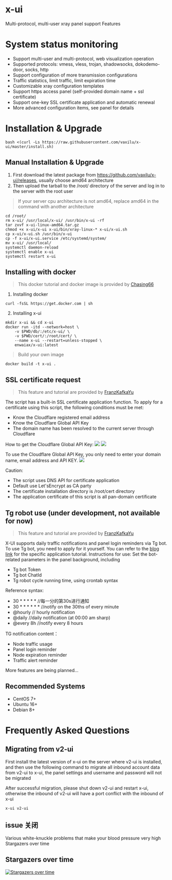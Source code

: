 # x-ui

Multi-protocol, multi-user xray panel support
Features

# System status monitoring
- Support multi-user and multi-protocol, web visualization operation
- Supported protocols: vmess, vless, trojan, shadowsocks, dokodemo-door, socks, http
- Support configuration of more transmission configurations
- Traffic statistics, limit traffic, limit expiration time
- Customizable xray configuration templates
- Support https access panel (self-provided domain name + ssl certificate)
- Support one-key SSL certificate application and automatic renewal
- More advanced configuration items, see panel for details


# Installation & Upgrade

```
bash <(curl -Ls https://raw.githubusercontent.com/vaxilu/x-ui/master/install.sh)
```

## Manual Installation & Upgrade

1. First download the latest package from https://github.com/vaxilu/x-ui/releases, usually choose amd64 architecture
2. Then upload the tarball to the /root/ directory of the server and log in to the server with the root user

> If your server cpu architecture is not amd64, replace amd64 in the command with another architecture

```
cd /root/
rm x-ui/ /usr/local/x-ui/ /usr/bin/x-ui -rf
tar zxvf x-ui-linux-amd64.tar.gz
chmod +x x-ui/x-ui x-ui/bin/xray-linux-* x-ui/x-ui.sh
cp x-ui/x-ui.sh /usr/bin/x-ui
cp -f x-ui/x-ui.service /etc/systemd/system/
mv x-ui/ /usr/local/
systemctl daemon-reload
systemctl enable x-ui
systemctl restart x-ui
```

## Installing with docker

> This docker tutorial and docker image is provided by
[Chasing66](https://github.com/Chasing66)

1. Installing docker

```shell
curl -fsSL https://get.docker.com | sh
```

2. Installing x-ui

```shell
mkdir x-ui && cd x-ui
docker run -itd --network=host \
    -v $PWD/db/:/etc/x-ui/ \
    -v $PWD/cert/:/root/cert/ \
    --name x-ui --restart=unless-stopped \
    enwaiax/x-ui:latest
```

> Build your own image

```shell
docker build -t x-ui .
```

## SSL certificate request

> This feature and tutorial are provided by [FranzKafkaYu](https://github.com/FranzKafkaYu) 

The script has a built-in SSL certificate application function. To apply for a certificate using this script, the following conditions must be met:

- Know the Cloudflare registered email address
- Know the Cloudflare Global API Key
- The domain name has been resolved to the current server through Cloudflare

How to get the Cloudflare Global API Key:
    ![](media/bda84fbc2ede834deaba1c173a932223.png)
    ![](media/d13ffd6a73f938d1037d0708e31433bf.png)

To use the Cloudflare Global API Key, you only need to enter your domain name, email address and API KEY.
        ![](media/2022-04-04_141259.png)


Caution:

- The script uses DNS API for certificate application
- Default use Let'sEncrypt as CA party
- The certificate installation directory is /root/cert directory
- The application certificate of this script is all pan-domain certificate

## Tg robot use (under development, not available for now)

> This feature and tutorial are provided by [FranzKafkaYu](https://github.com/FranzKafkaYu) 

X-UI supports daily traffic notifications and panel login reminders via Tg bot. To use Tg bot, you need to apply for it yourself. You can refer to the [blog link](https://coderfan.net/how-to-use-telegram-bot-to-alarm-you-when-someone-login-into-your-vps.html) for the specific application tutorial. Instructions for use: Set the bot-related parameters in the panel background, including

- Tg bot Token
- Tg bot ChatId
- Tg robot cycle running time, using crontab syntax

Reference syntax:
- 30 * * * * * //每一分的第30s进行通知
- 30 * * * * * * //notify on the 30ths of every minute
- @hourly // hourly notification
- @daily //daily notification (at 00:00 am sharp)
- @every 8h //notify every 8 hours

TG notification content：
- Node traffic usage
- Panel login reminder
- Node expiration reminder
- Traffic alert reminder

More features are being planned...

## Recommended Systems

- CentOS 7+
- Ubuntu 16+
- Debian 8+

# Frequently Asked Questions

## Migrating from v2-ui

First install the latest version of x-ui on the server where v2-ui is installed, and then use the following command to migrate all inbound account data from v2-ui to x-ui, the panel settings and username and password will not be migrated

After successful migration, please shut down v2-ui and restart x-ui, otherwise the inbound of v2-ui will have a port conflict with the inbound of x-ui

```
x-ui v2-ui
```

## issue 关闭

Various white-knuckle problems that make your blood pressure very high
Stargazers over time

## Stargazers over time

[![Stargazers over time](https://starchart.cc/vaxilu/x-ui.svg)](https://starchart.cc/vaxilu/x-ui)
